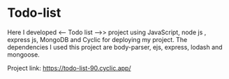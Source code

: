 # Todo-list

Here I developed <-- Todo list -->> project using JavaScript, node js , express js, MongoDB and Cyclic for deploying my project.
The dependencies I used this project are body-parser, ejs, express, lodash and mongoose.

Project link: https://todo-list-90.cyclic.app/
